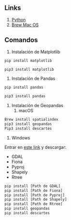 ## Links

1. [Python](http://www.python.org)
1. [Brew Mac OS](https://brew.sh/index_es)

## Comandos

1. Instalación de Matplotlib
```sh
pip install matplotlib
```
```sh
pip3 install matplotlib
```

1. Instalación de Pandas
```sh
pip install pandas
```
```sh
pip3 install pandas
```

1. Instalación de Geopandas
    1. macOS
    
```sh
Brew install spatialindex
pip3 install geopandas
Pip3 install descartes
```

   1. Windows

Entrar en [este link](https://www.lfd.uci.edu/~gohlke/pythonlibs/) y descargar:
- GDAL
- Fiona
- Pyproj
- Shapely
- Rtree

```sh
pip install [Path de GDAL]
pip install [Path de Fiona]
pip install [Path de Pyproj]
pip install [Path de Shapely]
pip install [Path de Rtree]
pip install geopandas
pip install descartes
```
